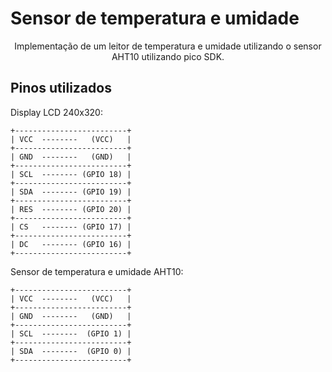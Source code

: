 # Sensor de temperatura e umidade 

<p align='center'>Implementação de um leitor de temperatura e umidade utilizando o sensor AHT10 utilizando pico SDK. </p> 

## Pinos utilizados 

Display LCD 240x320:

````
+-------------------------+
| VCC  --------   (VCC)   |
+-------------------------+
| GND  --------   (GND)   |
+-------------------------+
| SCL  -------- (GPIO 18) |
+-------------------------+
| SDA  -------- (GPIO 19) |
+-------------------------+
| RES  -------- (GPIO 20) |
+-------------------------+
| CS   -------- (GPIO 17) |
+-------------------------+
| DC   -------- (GPIO 16) |
+-------------------------+
````

Sensor de temperatura e umidade AHT10:

````
+-------------------------+
| VCC  --------   (VCC)   |
+-------------------------+
| GND  --------   (GND)   |
+-------------------------+
| SCL  --------  (GPIO 1) |
+-------------------------+
| SDA  --------  (GPIO 0) |
+-------------------------+
````

